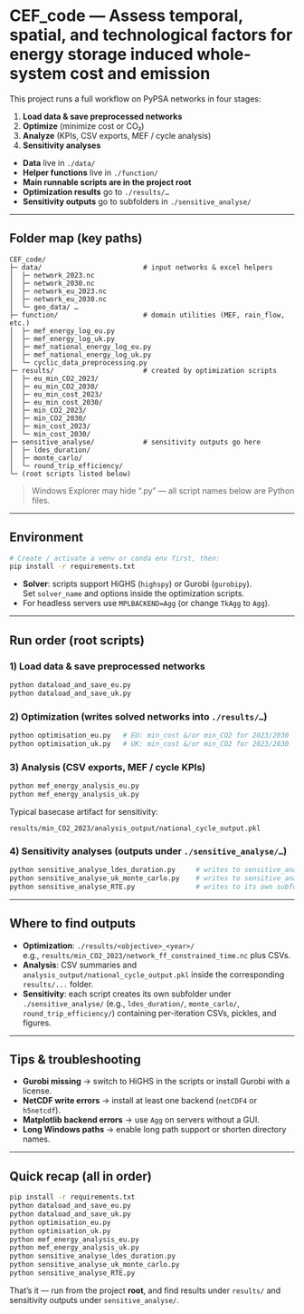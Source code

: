 # CEF_code — Assess temporal, spatial, and technological factors for energy storage induced whole-system cost and emission

This project runs a full workflow on PyPSA networks in four stages:

1) **Load data & save preprocessed networks**  
2) **Optimize** (minimize cost or CO₂)  
3) **Analyze** (KPIs, CSV exports, MEF / cycle analysis)  
4) **Sensitivity analyses**

- **Data** live in `./data/`  
- **Helper functions** live in `./function/`  
- **Main runnable scripts are in the project root**  
- **Optimization results** go to `./results/…`  
- **Sensitivity outputs** go to subfolders in `./sensitive_analyse/`

---

## Folder map (key paths)

```
CEF_code/
├─ data/                         # input networks & excel helpers
│  ├─ network_2023.nc
│  ├─ network_2030.nc
│  ├─ network_eu_2023.nc
│  ├─ network_eu_2030.nc
│  └─ geo_data/ …
├─ function/                     # domain utilities (MEF, rain_flow, etc.)
│  ├─ mef_energy_log_eu.py
│  ├─ mef_energy_log_uk.py
│  ├─ mef_national_energy_log_eu.py
│  ├─ mef_national_energy_log_uk.py
│  └─ cyclic_data_preprocessing.py
├─ results/                      # created by optimization scripts
│  ├─ eu_min_CO2_2023/
│  ├─ eu_min_CO2_2030/
│  ├─ eu_min_cost_2023/
│  ├─ eu_min_cost_2030/
│  ├─ min_CO2_2023/
│  ├─ min_CO2_2030/
│  ├─ min_cost_2023/
│  └─ min_cost_2030/
├─ sensitive_analyse/            # sensitivity outputs go here
│  ├─ ldes_duration/
│  ├─ monte_carlo/
│  └─ round_trip_efficiency/
└─ (root scripts listed below)
```

> Windows Explorer may hide “.py” — all script names below are Python files.

---

## Environment

```bash
# Create / activate a venv or conda env first, then:
pip install -r requirements.txt
```

- **Solver**: scripts support HiGHS (`highspy`) or Gurobi (`gurobipy`).  
  Set `solver_name` and options inside the optimization scripts.
- For headless servers use `MPLBACKEND=Agg` (or change `TkAgg` to `Agg`).

---

## Run order (root scripts)

### 1) Load data & save preprocessed networks
```bash
python dataload_and_save_eu.py
python dataload_and_save_uk.py
```

### 2) Optimization (writes solved networks into `./results/…`)
```bash
python optimisation_eu.py   # EU: min_cost &/or min_CO2 for 2023/2030
python optimisation_uk.py   # UK: min_cost &/or min_CO2 for 2023/2030
```

### 3) Analysis (CSV exports, MEF / cycle KPIs)
```bash
python mef_energy_analysis_eu.py
python mef_energy_analysis_uk.py
```
Typical basecase artifact for sensitivity:
```
results/min_CO2_2023/analysis_output/national_cycle_output.pkl
```

### 4) Sensitivity analyses (outputs under `./sensitive_analyse/…`)
```bash
python sensitive_analyse_ldes_duration.py     # writes to sensitive_analyse/ldes_duration/
python sensitive_analyse_uk_monte_carlo.py    # writes to sensitive_analyse/monte_carlo/
python sensitive_analyse_RTE.py               # writes to its own subfolder
```

---

## Where to find outputs

- **Optimization**: `./results/<objective>_<year>/`  
  e.g., `results/min_CO2_2023/network_ff_constrained_time.nc` plus CSVs.
- **Analysis**: CSV summaries and `analysis_output/national_cycle_output.pkl`
  inside the corresponding `results/...` folder.
- **Sensitivity**: each script creates its own subfolder under
  `./sensitive_analyse/` (e.g., `ldes_duration/`, `monte_carlo/`, `round_trip_efficiency/`)
  containing per-iteration CSVs, pickles, and figures.

---

## Tips & troubleshooting

- **Gurobi missing** → switch to HiGHS in the scripts or install Gurobi with a license.  
- **NetCDF write errors** → install at least one backend (`netCDF4` or `h5netcdf`).  
- **Matplotlib backend errors** → use `Agg` on servers without a GUI.  
- **Long Windows paths** → enable long path support or shorten directory names.

---

## Quick recap (all in order)

```bash
pip install -r requirements.txt
python dataload_and_save_eu.py
python dataload_and_save_uk.py
python optimisation_eu.py
python optimisation_uk.py
python mef_energy_analysis_eu.py
python mef_energy_analysis_uk.py
python sensitive_analyse_ldes_duration.py
python sensitive_analyse_uk_monte_carlo.py
python sensitive_analyse_RTE.py
```

That’s it — run from the project **root**, and find results under `results/` and sensitivity outputs under `sensitive_analyse/`.
